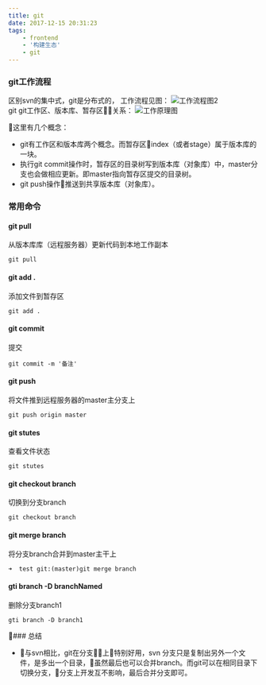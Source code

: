 ```yaml
---
title: git
date: 2017-12-15 20:31:23
tags:
    - frontend
    - '构建生态'
    - git
---
```

### git工作流程   

区别svn的集中式，git是分布式的，
工作流程见图：
![工作流程图2](https://upload.cc/i/HUw2oj.jpeg)  
git
git工作区、版本库、暂存区关系：
![工作原理图](https://upload.cc/i/tk4uTG.jpeg)  

这里有几个概念：
* git有工作区和版本库两个概念。而暂存区index（或者stage）属于版本库的一块。
* 执行git commit操作时，暂存区的目录树写到版本库（对象库）中，master分支也会做相应更新。即master指向暂存区提交的目录树。  
* git push操作推送到共享版本库（对象库）。

### 常用命令
#### git pull 
从版本库库（远程服务器）更新代码到本地工作副本
```shell
git pull    
```
#### git add .
添加文件到暂存区
```shell
git add .   
```
#### git commit
提交
```shell
git commit -m '备注'    
```
#### git push
将文件推到远程服务器的master主分支上
```shell
git push origin master      
```
#### git stutes
查看文件状态
```shell
git stutes    
```
#### git checkout branch 
切换到分支branch
```shell
git checkout branch     
```
#### git merge branch
将分支branch合并到master主干上
```shell
➜  test git:(master)git merge branch   
```
#### gti branch -D branchNamed
删除分支branch1
```shell
gti branch -D branch1 
```

### 总结
* 与svn相比，git在分支上特别好用，svn 分支只是复制出另外一个文件，是多出一个目录，虽然最后也可以合并branch。而git可以在相同目录下切换分支，分支上开发互不影响，最后合并分支即可。